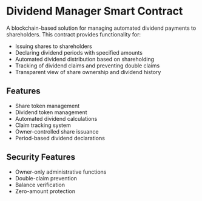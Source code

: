 # Dividend Manager Smart Contract

A blockchain-based solution for managing automated dividend payments to shareholders. This contract provides functionality for:

- Issuing shares to shareholders
- Declaring dividend periods with specified amounts
- Automated dividend distribution based on shareholding
- Tracking of dividend claims and preventing double claims
- Transparent view of share ownership and dividend history

## Features

- Share token management
- Dividend token management
- Automated dividend calculations
- Claim tracking system
- Owner-controlled share issuance
- Period-based dividend declarations

## Security Features

- Owner-only administrative functions
- Double-claim prevention
- Balance verification
- Zero-amount protection
